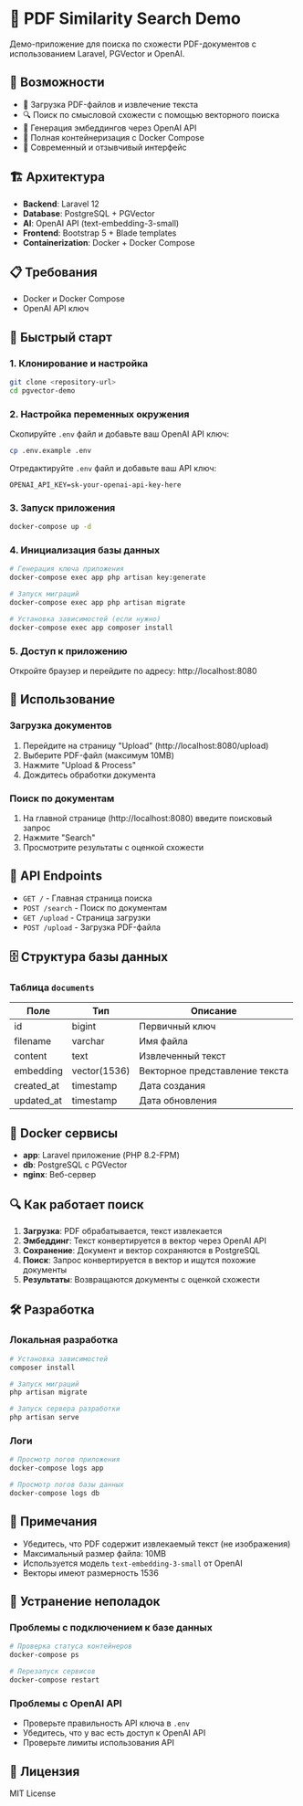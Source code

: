 # 🚀 PDF Similarity Search Demo

Демо-приложение для поиска по схожести PDF-документов с использованием Laravel, PGVector и OpenAI.

## 🎯 Возможности

- 📄 Загрузка PDF-файлов и извлечение текста
- 🔍 Поиск по смысловой схожести с помощью векторного поиска
- 🤖 Генерация эмбеддингов через OpenAI API
- 🐳 Полная контейнеризация с Docker Compose
- 🎨 Современный и отзывчивый интерфейс

## 🏗️ Архитектура

- **Backend**: Laravel 12
- **Database**: PostgreSQL + PGVector
- **AI**: OpenAI API (text-embedding-3-small)
- **Frontend**: Bootstrap 5 + Blade templates
- **Containerization**: Docker + Docker Compose

## 📋 Требования

- Docker и Docker Compose
- OpenAI API ключ

## 🚀 Быстрый старт

### 1. Клонирование и настройка

```bash
git clone <repository-url>
cd pgvector-demo
```

### 2. Настройка переменных окружения

Скопируйте `.env` файл и добавьте ваш OpenAI API ключ:

```bash
cp .env.example .env
```

Отредактируйте `.env` файл и добавьте ваш API ключ:

```env
OPENAI_API_KEY=sk-your-openai-api-key-here
```

### 3. Запуск приложения

```bash
docker-compose up -d
```

### 4. Инициализация базы данных

```bash
# Генерация ключа приложения
docker-compose exec app php artisan key:generate

# Запуск миграций
docker-compose exec app php artisan migrate

# Установка зависимостей (если нужно)
docker-compose exec app composer install
```

### 5. Доступ к приложению

Откройте браузер и перейдите по адресу: http://localhost:8080

## 📖 Использование

### Загрузка документов

1. Перейдите на страницу "Upload" (http://localhost:8080/upload)
2. Выберите PDF-файл (максимум 10MB)
3. Нажмите "Upload & Process"
4. Дождитесь обработки документа

### Поиск по документам

1. На главной странице (http://localhost:8080) введите поисковый запрос
2. Нажмите "Search"
3. Просмотрите результаты с оценкой схожести

## 🔧 API Endpoints

- `GET /` - Главная страница поиска
- `POST /search` - Поиск по документам
- `GET /upload` - Страница загрузки
- `POST /upload` - Загрузка PDF-файла

## 🗄️ Структура базы данных

### Таблица `documents`

| Поле | Тип | Описание |
|------|-----|----------|
| id | bigint | Первичный ключ |
| filename | varchar | Имя файла |
| content | text | Извлеченный текст |
| embedding | vector(1536) | Векторное представление текста |
| created_at | timestamp | Дата создания |
| updated_at | timestamp | Дата обновления |

## 🐳 Docker сервисы

- **app**: Laravel приложение (PHP 8.2-FPM)
- **db**: PostgreSQL с PGVector
- **nginx**: Веб-сервер

## 🔍 Как работает поиск

1. **Загрузка**: PDF обрабатывается, текст извлекается
2. **Эмбеддинг**: Текст конвертируется в вектор через OpenAI API
3. **Сохранение**: Документ и вектор сохраняются в PostgreSQL
4. **Поиск**: Запрос конвертируется в вектор и ищутся похожие документы
5. **Результаты**: Возвращаются документы с оценкой схожести

## 🛠️ Разработка

### Локальная разработка

```bash
# Установка зависимостей
composer install

# Запуск миграций
php artisan migrate

# Запуск сервера разработки
php artisan serve
```

### Логи

```bash
# Просмотр логов приложения
docker-compose logs app

# Просмотр логов базы данных
docker-compose logs db
```

## 📝 Примечания

- Убедитесь, что PDF содержит извлекаемый текст (не изображения)
- Максимальный размер файла: 10MB
- Используется модель `text-embedding-3-small` от OpenAI
- Векторы имеют размерность 1536

## 🚨 Устранение неполадок

### Проблемы с подключением к базе данных

```bash
# Проверка статуса контейнеров
docker-compose ps

# Перезапуск сервисов
docker-compose restart
```

### Проблемы с OpenAI API

- Проверьте правильность API ключа в `.env`
- Убедитесь, что у вас есть доступ к OpenAI API
- Проверьте лимиты использования API

## 📄 Лицензия

MIT License